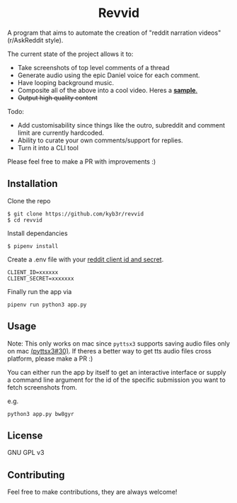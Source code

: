 <h1 align='center'>Revvid</h1>

A program that aims to automate the creation of "reddit narration videos" (r/AskReddit style). 

The current state of the project allows it to:
- Take screenshots of top level comments of a thread
- Generate audio using the epic Daniel voice for each comment. 
- Have looping background music.
- Composite all of the above into a cool video. Heres a [**sample**.](https://youtu.be/o18mIpx_NxA)
- ~~Output high quality content~~

Todo:
- Add customisability since things like the outro, subreddit and comment limit are currently hardcoded.
- Ability to curate your own comments/support for replies. 
- Turn it into a CLI tool 

Please feel free to make a PR with improvements :)

## Installation

Clone the repo

```console
$ git clone https://github.com/kyb3r/revvid
$ cd revvid
```

Install dependancies
```console
$ pipenv install
```

Create a .env file with your [reddit client id and secret](https://praw.readthedocs.io/en/latest/getting_started/quick_start.html). 
```env
CLIENT_ID=xxxxxx
CLIENT_SECRET=xxxxxxx
```

Finally run the app via
```
pipenv run python3 app.py
```

## Usage

Note: This only works on mac since `pyttsx3` supports saving audio files only on mac [(pyttsx3#30)](https://github.com/nateshmbhat/pyttsx3/issues/30). If theres a better way to get tts audio files cross platform, please make a PR :) 

You can either run the app by itself to get an interactive interface or supply a command line argument for the id of the specific submission you want to fetch screenshots from. 

e.g. 
```
python3 app.py bw8gyr
```


## License 

GNU GPL v3

## Contributing

Feel free to make contributions, they are always welcome!
